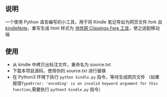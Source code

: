 ## 说明

一个使用 Python 语言编写的小工具，用于将 Kindle 笔记导出为网页文件.fork 自 [kindleNote](https://github.com/cyang812/kindleNote)，重写生成 html 样式为 [书伴网 Clippings Fere 工具](https://bookfere.com/tools#ClippingsFere)，使之适配移动端

## 使用

- 从 kindle 中拷贝出标注文件，重命名为 source.txt
- 下载本项目源码，使用你的 source.txt 进行替换
- 在 Python3 环境下执行 `python kindle.py` 指令，等待生成网页文件
（如果报错`TypeError: 'encoding' is an invalid keyword argument for this function`,需要执行 `python3 kindle.py` 指令）
